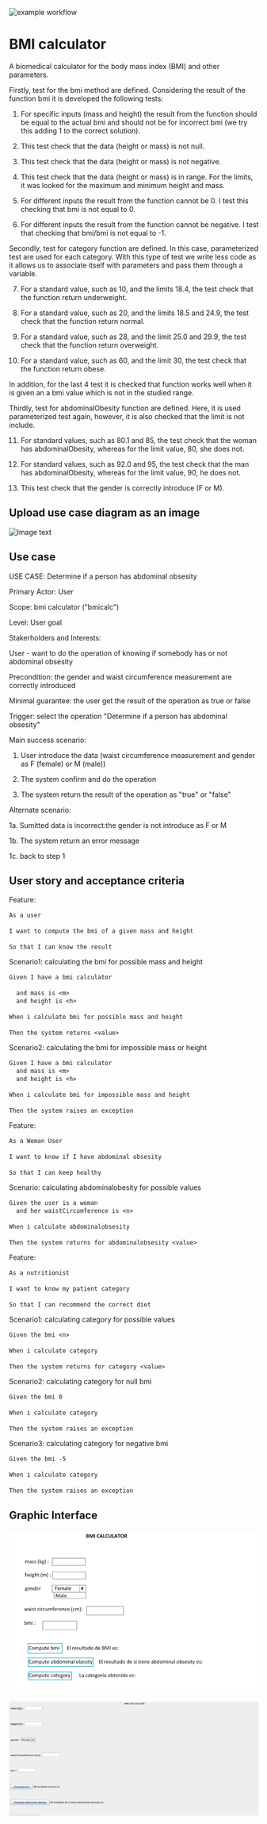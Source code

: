 ![example workflow](https://github.com/jmhorcas/bmicalc/actions/workflows/maven.yml/badge.svg)

# BMI calculator
A biomedical calculator for the body mass index (BMI) and other parameters.

Firstly, test for the bmi method are defined. Considering the result of the function bmi it is developed the following tests:

1.	For specific inputs (mass and height) the result from the function should be equal to the actual bmi 
	and should not be for incorrect bmi (we try this adding 1 to the correct solution).
	
2.	This test check that the data (height or mass) is not null.

3.	This test check that the data (height or mass) is not negative.

4.	This test check that the data (height or mass) is in range. For the limits, it was looked for the maximum and minimum height and mass. 

5.	For different inputs the result from the function cannot be 0. I test this checking that bmi is not equal to 0.

6.	For different inputs the result from the function cannot be negative. I test that checking that bmi/bmi
	is not equal to -1. 

Secondly, test for category function are defined. In this case, parameterized test are used for each category.
With this type of test we write less code as it allows us to associate itself with parameters and pass them through a variable.

7.	For a standard value, such as 10, and the limits 18.4, the test check that the function return underweight.

8.	For a standard value, such as 20, and the limits 18.5 and 24.9, the test check that the function return normal. 

9.	For a standard value, such as 28, and the limit 25.0 and 29.9, the test check that the function return overweight.

10.	For a standard value, such as 60, and the limit 30, the test check that the function return obese. 
  
In addition, for the last 4 test it is checked that function works well when it is given an a bmi value 
which is not in the studied range.

Thirdly, test for abdominalObesity function are defined. Here, it is used parameterized test again, however, it is also checked 
that the limit is not include.

11. For standard values, such as 80.1 and 85, the test check that the woman has abdominalObesity, whereas for the limit value, 80, she does not.

12. For standard values, such as 92.0 and 95, the test check that the man has abdominalObesity, whereas for the limit value, 90, he does not.

13. This test check that the gender is correctly introduce (F or M).

## Upload use case diagram as an image

![Image text](/doc/casodeuso.jpg)

## Use case

USE CASE: Determine if a person has abdominal obsesity

Primary Actor: User

Scope: bmi calculator ("bmicalc")

Level: User goal

Stakerholders and Interests:

User - want to do the operation of knowing if somebody has or not abdominal obsesity

Precondition: the gender and waist circumference measurement are correctly introduced

Minimal guarantee: the user get the result of the operation as true or false

Trigger: select the operation "Determine if a person has abdominal obsesity"

Main success scenario:

1. User introduce the data (waist circumference measurement and gender as F (female) or M (male))
	 
2. The system confirm and do the operation
	
3. The system return the result of the operation as "true" or "false"
	
Alternate scenario:

1a. Sumitted data is incorrect:the gender is not introduce as F or M
	
1b. The system return an error message
	
1c. back to step 1

## User story and acceptance criteria

Feature:

	As a user
	
	I want to compute the bmi of a given mass and height
	
	So that I can know the result
	
Scenario1: calculating the bmi for possible mass and height

	Given I have a bmi calculator
	
	  and mass is <m>
	  and height is <h>
	  
	When i calculate bmi for possible mass and height
	
	Then the system returns <value>
	
Scenario2: calculating the bmi for impossible mass or height

	Given I have a bmi calculator
	  and mass is <m>
	  and height is <h>
	  
	When i calculate bmi for impossible mass and height
	
	Then the system raises an exception


Feature: 

	As a Woman User
	
	I want to know if I have abdominal obsesity
	
	So that I can keep healthy
	
Scenario: calculating abdominalobesity for possible values

	Given the user is a woman 
	  and her waistCircumference is <n>
	  
	When i calculate abdominalobsesity
	
	Then the system returns for abdominalobsesity <value>

Feature:

	As a nutritionist
	
	I want to know my patient category
	
	So that I can recommend the correct diet
	
Scenario1: calculating category for possible values

	Given the bmi <n>
	
	When i calculate category
	
	Then the system returns for category <value>
	
Scenario2: calculating category for null bmi

	Given the bmi 0
	
	When i calculate category
	
	Then the system raises an exception
	
Scenario3: calculating category for negative bmi

	Given the bmi -5
	
	When i calculate category
	
	Then the system raises an exception

## Graphic Interface

![Image text](/doc/bmicalculator1.png)

![Image text](bmicalculator.png)